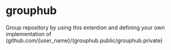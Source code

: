 # grouphub

Group repository by using this extention and defining your own implementation of (github.com/{user_name}/(grouphub.public/grouphub.private)
